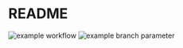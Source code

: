# README

![example workflow](https://github.com/ReneH98/go-mux/actions/workflows/go.yml/badge.svg)
![example branch parameter](https://github.com/ReneH98/go-mux/actions/workflows/go.yml/badge.svg?branch=feature-1)
